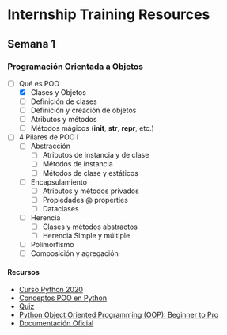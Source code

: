 # Internship Training Resources

## Semana 1

### Programación Orientada a Objetos

- [ ] Qué es POO
  - [x] Clases y Objetos
  - [ ] Definición de clases
  - [ ] Definición y creación de objetos
  - [ ] Atributos y métodos
  - [ ] Métodos mágicos (__init__, __str__, __repr__, etc.)
- [ ] 4 Pilares de POO I
  - [ ] Abstracción
    - [ ] Atributos de instancia y de clase
    - [ ] Métodos de instancia
    - [ ] Métodos de clase y estáticos
  - [ ] Encapsulamiento
    - [ ] Atributos y métodos privados
    - [ ] Propiedades @ properties
    - [ ] Dataclases
  - [ ] Herencia
    - [ ] Clases y métodos abstractos
    - [ ] Herencia Simple y múltiple
  - [ ] Polimorfismo
  - [ ] Composición y agregación

#### Recursos
- [Curso Python 2020](https://www.youtube.com/watch?v=71S1WywB4cY&list=PLg9145ptuAigw5pV_DRznXdOsX19dorDs&index=2)
- [Conceptos POO en Python](https://www.geeksforgeeks.org/python-oops-concepts/)
- [Quiz](https://www.geeksforgeeks.org/quizzes/python-oops-quiz/)
- [Python Object Oriented Programming (OOP): Beginner to Pro](https://www.udemy.com/course/object-oriented-programming-with-modern-python/)
- [Documentación Oficial](https://docs.python.org/3/tutorial/classes.html)
